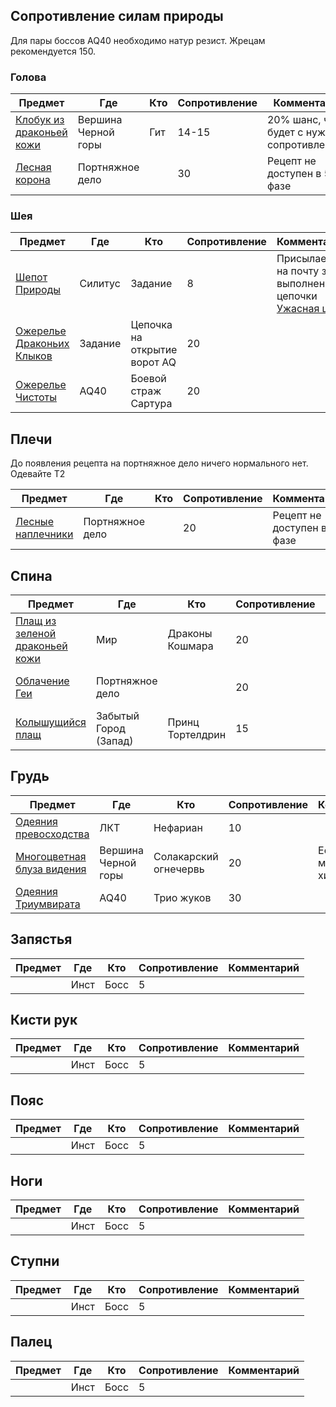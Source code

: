 ## Сопротивление силам природы
Для пары боссов AQ40 необходимо натур резист. Жрецам рекомендуется 150. 


### Голова

| Предмет | Где | Кто | Сопротивление | Комментарий |
| ------- | ---- | ---- | --- | ---- |
|[Клобук из драконьей кожи](https://ru.classic.wowhead.com/item=22225)| Вершина Черной горы | Гит | 14-15 | 20% шанс, что будет с нужным сопротивлением |
|[Лесная корона](https://ru.classic.wowhead.com/item=22757)| Портняжное дело |  | 30 | Рецепт не доступен в 5й фазе |


### Шея

| Предмет | Где | Кто | Сопротивление | Комментарий |
| ------- | ---- | ---- | --- | ---- |
|[Шепот Природы](https://ru.classic.wowhead.com/item=20645)| Силитус | Задание | 8 | Присылается на почту за выполнение цепочки [Ужасная цель](https://ru.classic.wowhead.com/quest=8287) |
|[Ожерелье Драконьих Клыков](https://ru.classic.wowhead.com/item=21531)| Задание | Цепочка на открытие ворот AQ | 20 |  |
|[Ожерелье Чистоты](https://ru.classic.wowhead.com/item=21678)| AQ40 | Боевой страж Сартура | 20 |  |


## Плечи

До появления рецепта на портняжное дело ничего нормального нет. Одевайте Т2

| Предмет | Где | Кто | Сопротивление | Комментарий |
| ------- | ---- | ---- | --- | ---- |
|[Лесные наплечники](https://ru.classic.wowhead.com/item=22758)| Портняжное дело | | 20 | Рецепт не доступен в 5й фазе |


## Спина

| Предмет | Где | Кто | Сопротивление | Комментарий |
| ------- | ---- | ---- | --- | ---- |
|[Плащ из зеленой драконьей кожи](https://ru.classic.wowhead.com/item=20579)| Мир | Драконы Кошмара | 20 | У милишников на него приоритет |
|[Облачение Геи](https://ru.classic.wowhead.com/item=22660)| Портняжное дело |  | 20 | Рецепт не доступен в 5й фазе |
|[Колышущийся плащ](https://ru.classic.wowhead.com/item=18382)| Забытый Город (Запад) | Принц Тортелдрин | 15 | 20% шанс, что будет с нужным сопротивлением |


## Грудь

| Предмет | Где | Кто | Сопротивление | Комментарий |
| ------- | ---- | ---- | --- | ---- |
|[Одеяния превосходства](https://ru.classic.wowhead.com/item=16923)| ЛКТ  | Нефариан | 10 |  |
|[Многоцветная блуза видения](https://ru.classic.wowhead.com/item=12609)| Вершина Черной горы | Солакарский огнечервь | 20 | Если у вас много бонус хила |
|[Одеяния Триумвирата](https://ru.classic.wowhead.com/item=21696)| AQ40 | Трио жуков | 30 |  |


## Запястья

| Предмет | Где | Кто | Сопротивление | Комментарий |
| ------- | ---- | ---- | --- | ---- |
|[]()| Инст | Босс | 5 |  |

## Кисти рук

| Предмет | Где | Кто | Сопротивление | Комментарий |
| ------- | ---- | ---- | --- | ---- |
|[]()| Инст | Босс | 5 |  |

## Пояс

| Предмет | Где | Кто | Сопротивление | Комментарий |
| ------- | ---- | ---- | --- | ---- |
|[]()| Инст | Босс | 5 |  |

## Ноги

| Предмет | Где | Кто | Сопротивление | Комментарий |
| ------- | ---- | ---- | --- | ---- |
|[]()| Инст | Босс | 5 |  |

## Ступни

| Предмет | Где | Кто | Сопротивление | Комментарий |
| ------- | ---- | ---- | --- | ---- |
|[]()| Инст | Босс | 5 |  |

## Палец

| Предмет | Где | Кто | Сопротивление | Комментарий |
| ------- | ---- | ---- | --- | ---- |
|[]()| Инст | Босс | 5 |  |






<script>var whTooltips = {iconizeLinks: true, renameLinks: true};</script>
<script src="https://wow.zamimg.com/widgets/power.js"></script>
